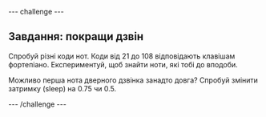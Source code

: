 --- challenge ---

## Завдання: покращи дзвін

Спробуй різні коди нот. Коди від 21 до 108 відповідають клавішам фортепіано. Експериментуй, щоб знайти ноти, які тобі до вподоби.

Можливо перша нота дверного дзвінка занадто довга? Спробуй змінити затримку (sleep) на 0.75 чи 0.5.

--- /challenge ---